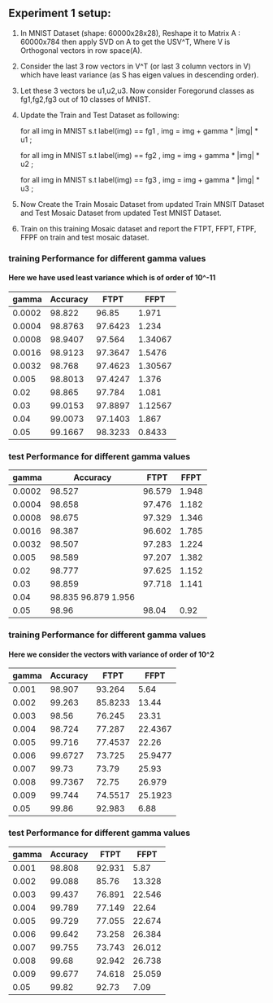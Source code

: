 ## Experiment 1 setup:
1. In MNIST Dataset (shape: 60000x28x28), Reshape it to Matrix A : 60000x784 then apply SVD on A to get the USV^T, Where V is Orthogonal vectors in row space(A).
2. Consider the last 3 row vectors in V^T (or last 3 column vectors in V) which have least variance (as S has eigen values in descending order).
3. Let these 3 vectors be u1,u2,u3. Now consider Foregorund classes as fg1,fg2,fg3 out of 10 classes of MNIST.
4. Update the Train and Test Dataset as following:

    for all img in MNIST s.t label(img) == fg1 , img = img + gamma * |img| * u1  ; 
    
    for all img in MNIST s.t label(img) == fg2 , img = img + gamma * |img| * u2  ; 
    
    for all img in MNIST s.t label(img) == fg3 , img = img + gamma * |img| * u3  ; 
    
5. Now Create the Train Mosaic Dataset from updated Train MNSIT Dataset and Test Mosaic Dataset from updated Test MNIST Dataset.
6. Train on this training Mosaic dataset and report the FTPT, FFPT, FTPF, FFPF on train and test mosaic dataset.


### training Performance for different gamma values


#### Here we have used least variance which is of order of 10^-11

| gamma | Accuracy | FTPT | FFPT |
| -     |  -       | -    | -    |
| 0.0002 | 98.822 | 96.85 | 1.971 |
| 0.0004 | 98.8763 | 97.6423 | 1.234|
| 0.0008 | 98.9407 | 97.564 | 1.34067| 
| 0.0016 | 98.9123 | 97.3647 | 1.5476 |
| 0.0032 | 98.768 | 97.4623 | 1.30567|
| 0.005 | 98.8013 | 97.4247 | 1.376 |
|0.02  |  98.865 | 97.784 | 1.081 |
| 0.03 | 99.0153 |  97.8897|  1.12567|
| 0.04 | 99.0073 | 97.1403 | 1.867 |
| 0.05  | 99.1667 | 98.3233 | 0.8433 |


### test Performance for different gamma values
| gamma | Accuracy | FTPT | FFPT |
| -     |  -       | -    | -    |
| 0.0002 | 98.527 | 96.579 | 1.948 |
| 0.0004 | 98.658 | 97.476 | 1.182|
| 0.0008 | 98.675 | 97.329 | 1.346 | 
| 0.0016 | 98.387 | 96.602 | 1.785 |
| 0.0032 | 98.507 | 97.283 | 1.224 |
| 0.005 | 98.589 | 97.207 | 1.382 |
|0.02 | 98.777 | 97.625 | 1.152 |
| 0.03 | 98.859 | 97.718  | 1.141 |
| 0.04 | 98.835  96.879   1.956 |
| 0.05  | 98.96 | 98.04 | 0.92 |



### training Performance for different gamma values

#### Here we consider the vectors with variance of order of 10^2

| gamma | Accuracy | FTPT | FFPT |
| -     |  -       | -    | -    |
| 0.001 | 98.907 | 93.264 | 5.64 |
| 0.002 | 99.263 |85.8233  | 13.44 |
| 0.003 | 98.56 | 76.245 | 23.31 | 
| 0.004 | 98.724 | 77.287 | 22.4367  |
| 0.005 | 99.716 | 77.4537  | 22.26 |
| 0.006 | 99.6727 | 73.725 | 25.9477  |
|0.007  |  99.73 | 73.79 | 25.93 |
| 0.008 | 99.7367 | 72.75 | 26.979  |
| 0.009 | 99.744 | 74.5517 | 25.1923 |
| 0.05  | 99.86 | 92.983 | 6.88 |


### test Performance for different gamma values
| gamma | Accuracy | FTPT | FFPT |
| -     |  -       | -    | -    |
| 0.001 | 98.808  | 92.931  | 5.87  |
| 0.002 | 99.088 | 85.76 | 13.328 |
| 0.003 | 99.437 | 76.891 | 22.546  | 
| 0.004 | 99.789  | 77.149  | 22.64  |
| 0.005 | 99.729 | 77.055 | 22.674 |
| 0.006 | 99.642 | 73.258  | 26.384  |
| 0.007 | 99.755 | 73.743 | 26.012  |
| 0.008 |  99.68 | 92.942 | 26.738  |
| 0.009 | 99.677 | 74.618  | 25.059  |
| 0.05  | 99.82 | 92.73  | 7.09  |
